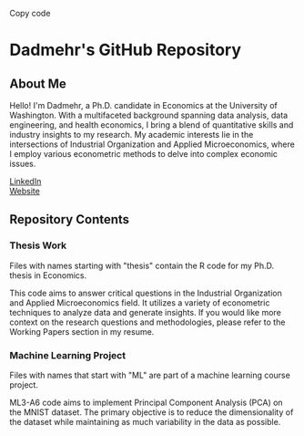 Copy code
# Dadmehr's GitHub Repository

## About Me
Hello! I'm Dadmehr, a Ph.D. candidate in Economics at the University of Washington. With a multifaceted background spanning data analysis, data engineering, and health economics, I bring a blend of quantitative skills and industry insights to my research. My academic interests lie in the intersections of Industrial Organization and Applied Microeconomics, where I employ various econometric methods to delve into complex economic issues.

[LinkedIn](https://www.linkedin.com/in/dadmehr-didgar/)  
[Website](https://www.sites.google.com/view/dadmehrdidgar)  

## Repository Contents

### Thesis Work
Files with names starting with "thesis" contain the R code for my Ph.D. thesis in Economics. 

This code aims to answer critical questions in the Industrial Organization and Applied Microeconomics field. It utilizes a variety of econometric techniques to analyze data and generate insights. If you would like more context on the research questions and methodologies, please refer to the Working Papers section in my resume.


### Machine Learning Project
Files with names that start with "ML" are part of a machine learning course project.

ML3-A6 code aims to implement Principal Component Analysis (PCA) on the MNIST dataset. The primary objective is to reduce the dimensionality of the dataset while maintaining as much variability in the data as possible.
